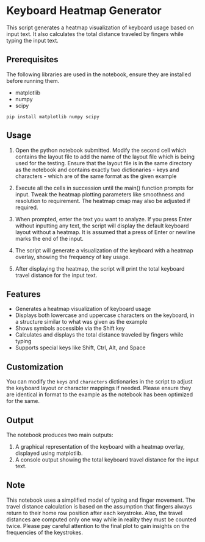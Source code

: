 # Keyboard Heatmap Generator

This script generates a heatmap visualization of keyboard usage based on input text. It also calculates the total distance traveled by fingers while typing the input text.

## Prerequisites

The following libraries are used in the notebook, ensure they are installed before running them.

- matplotlib
- numpy
- scipy

```
pip install matplotlib numpy scipy
```

## Usage

1. Open the python notebook submitted. Modify the second cell which contains the layout file to add the name of the layout file which is being used for the testing. Ensure that the layout file is in the same directory as the notebook and contains exactly two dictionaries - keys and characters - which are of the same format as the given example

2. Execute all the cells in succession until the main() function prompts for input. Tweak the heatmap plotting parameters like smoothness and resolution to requirement. The heatmap cmap may also be adjusted if required. 

3. When prompted, enter the text you want to analyze. If you press Enter without inputting any text, the script will display the default keyboard layout without a heatmap. It is assumed that a press of Enter or newline marks the end of the input.

4. The script will generate a visualization of the keyboard with a heatmap overlay, showing the frequency of key usage.

5. After displaying the heatmap, the script will print the total keyboard travel distance for the input text.

## Features

- Generates a heatmap visualization of keyboard usage
- Displays both lowercase and uppercase characters on the keyboard, in a structure similar to what was given as the example
- Shows symbols accessible via the Shift key
- Calculates and displays the total distance traveled by fingers while typing
- Supports special keys like Shift, Ctrl, Alt, and Space

## Customization

You can modify the `keys` and `characters` dictionaries in the script to adjust the keyboard layout or character mappings if needed. Please ensure they are identical in format to the example as the notebook has been optimized for the same.

## Output

The notebook produces two main outputs:

1. A graphical representation of the keyboard with a heatmap overlay, displayed using matplotlib.
2. A console output showing the total keyboard travel distance for the input text.

## Note

This notebook uses a simplified model of typing and finger movement. The travel distance calculation is based on the assumption that fingers always return to their home row position after each keystroke. Also, the travel distances are computed only one way while in reality they must be counted twice. Please pay careful attention to the final plot to gain insights on the frequencies of the keystrokes.
